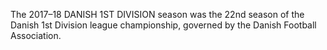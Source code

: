 The 2017–18 DANISH 1ST DIVISION season was the 22nd season of the Danish 1st Division league championship, governed by the Danish Football Association.
